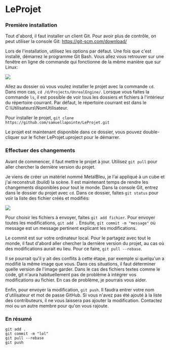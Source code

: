 # LeProjet

### Première installation ###

Tout d'abord, il faut installer un client Git. Pour avoir plus de contrôle, on peut utiliser la console Git: https://git-scm.com/download/

Lors de l'installation, utilisez les options par défaut. Une fois que c'est installé, démarrez le programme Git Bash. Vous allez vous retrouver sur une fenêtre en ligne de commande qui fonctionne de la même manière que sur Linux:

![](http://i.imgur.com/9SSrbD9.png)

Allez au dossier où vous voulez installer le projet avec la commande `cd`. Dans mon cas, `cd /d/Projects/UnrealEngine/`.
Lorsque vous faites la commande `ls`, il est possible de voir tous les dossiers et fichiers à l'intérieur du répertoire courrant.
Par défaut, le répertoire courrant est dans le C:\Utilisateurs\NomUtilisateur.

Pour installer le projet, `git clone https://github.com/samuellapointe/LeProjet.git`

Le projet est maintenant disponible dans ce dossier, vous pouvez double-cliquer sur le ficher LeProjet.uproject pour le démarrer. 
### Effectuer des changements ###

Avant de commencer, il faut mettre le projet à jour. Utilisez `git pull` pour aller chercher la dernière version du projet.

Je viens de créer un matériel nommé MetalBleu, je l'ai appliqué à un cube et j'ai reconstruit (build) la scène. Il est maintenant temps de rendre les changements disponibles pour tout le monde. Dans la console Git, entrez dans le dossier du projet avec `cd`. Dans ce dossier, faites `git status` pour voir la liste des fichier créés et modifiés:

![](http://i.imgur.com/GL6N25Q.png)

Pour choisir les fichiers à envoyer, faites `git add fichier`. Pour envoyer toutes les modifications, `git add .` Ensuite, `git commit -m "message"` où message est un message pertinent explicant les modifications.

Le commit est sur votre ordinateur local. Pour le partagez avec tout le monde, il faut d'abord aller chercher la dernière version du projet, au cas où des modifications aurait eu lieu. Pour ce faire, `git pull --rebase`.

Il se pourrait qu'il y ait des conflits à cette étape, par exemple si quelqu'un a modifié la même image que vous. Dans ces situations, il faut déterminer quelle version de l'image garder. Dans le cas des fichiers textes comme le code, git n'aura habituellement pas de problème à intégrer vos modifications au fichier. En cas de problème, je pourrais vous aider.

Enfin, pour envoyer la modification, `git push`. Il faudra entrer votre nom d'utilisateur et mot de passe GitHub. Si vous n'avez pas été ajouté à la liste des contributeurs, il ne vous laissera pas ajouter la modification. Contactez moi ou un autre membre pour qu'on vous rajoute.

### En résumé ###
    git add .
    git commit -m "lol"
    git pull --rebase
    git push

